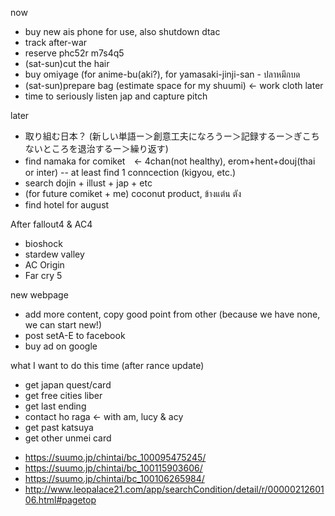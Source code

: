 now
- buy new ais phone for use, also shutdown dtac
- track after-war
- reserve phc52r m7s4q5
- (sat-sun)cut the hair
- buy omiyage (for anime-bu(aki?), for yamasaki-jinji-san - ปลาหมึกบด
- (sat-sun)prepare bag (estimate space for my shuumi) <- work cloth later
- time to seriously listen jap and capture pitch

later
- 取り組む日本？ (新しい単語ー＞創意工夫になろうー＞記録するー＞ぎこちないところを退治するー＞繰り返す)
- find namaka for comiket　<- 4chan(not healthy), erom+hent+douj(thai or inter) -- at least find 1 conncection (kigyou, etc.)
- search dojin + illust + jap + etc
- (for future comiket + me) coconut product, ข้างแต๋น ตัง
- find hotel for august

After fallout4 & AC4
- bioshock
- stardew valley 
- AC Origin
- Far cry 5

new webpage
- add more content, copy good point from other (because we have none, we can start new!)
- post setA-E to facebook
- buy ad on google

what I want to do this time (after rance update)
* get japan quest/card
* get free cities liber
* get last ending
* contact ho raga <- with am, lucy & acy
* get past katsuya
* get other unmei card

- https://suumo.jp/chintai/bc_100095475245/
- https://suumo.jp/chintai/bc_100115903606/
- https://suumo.jp/chintai/bc_100106265984/
- http://www.leopalace21.com/app/searchCondition/detail/r/0000021260106.html#pagetop
